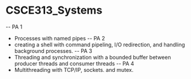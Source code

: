 # CSCE313_Systems

-- PA 1
  - Processes with named pipes
-- PA 2
  - creating a shell with command pipeling, I/O redirection, and handling background processes.
-- PA 3
  - Threading and synchronization with a bounded buffer between producer threads and consumer threads
-- PA 4
  - Multithreading with TCP/IP, sockets. and mutex.

